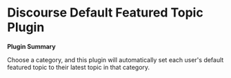 # **Discourse Default Featured Topic** Plugin

**Plugin Summary**

Choose a category, and this plugin will automatically set each user's default featured topic to their latest topic in that category.
